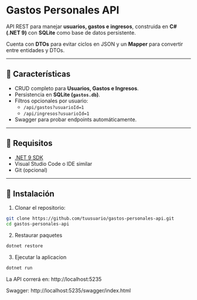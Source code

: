 # Gastos Personales API

API REST para manejar **usuarios, gastos e ingresos**, construida en **C# (.NET 9)** con **SQLite** como base de datos persistente.  

Cuenta con **DTOs** para evitar ciclos en JSON y un **Mapper** para convertir entre entidades y DTOs.

---

## 🔹 Características

- CRUD completo para **Usuarios, Gastos e Ingresos**.  
- Persistencia en **SQLite (`gastos.db`)**.   
- Filtros opcionales por usuario:  
  - `/api/gastos?usuarioId=1`  
  - `/api/ingresos?usuarioId=1`  
- Swagger para probar endpoints automáticamente.  

---

## 🔹 Requisitos

- [.NET 9 SDK](https://dotnet.microsoft.com/en-us/download/dotnet/9.0)  
- Visual Studio Code o IDE similar  
- Git (opcional)

---

## 🔹 Instalación

1. Clonar el repositorio:

```bash
git clone https://github.com/tuusuario/gastos-personales-api.git
cd gastos-personales-api
```

2. Restaurar paquetes

```bash
dotnet restore
```

3. Ejecutar la aplicacion

```bash
dotnet run
```

La API correrá en: http://localhost:5235

Swagger: http://localhost:5235/swagger/index.html

